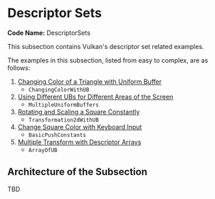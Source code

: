 # Descriptor Sets

**Code Name:** DescriptorSets

This subsection contains Vulkan's descriptor set related examples.

The examples in this subsection, listed from easy to complex, are as follows:

1. [Changing Color of a Triangle with Uniform Buffer](/Examples/Fundamentals/DescriptorSets/ChangingColorWithUB)
   - `ChangingColorWithUB`
2. [Using Different UBs for Different Areas of the Screen](/Examples/Fundamentals/DescriptorSets/MultipleUniformBuffers)
   - `MultipleUniformBuffers`
3. [Rotating and Scaling a Square Constantly](/Examples/Fundamentals/DescriptorSets/Transformation2dWithUB)
   - `Transformation2dWithUB`
4. [Change Square Color with Keyboard Input](/Examples/Fundamentals/DescriptorSets/BasicPushConstants)
   - `BasicPushConstants`
5. [Multiple Transform with Descriptor Arrays](/Examples/Fundamentals/DescriptorSets/ArrayOfUB)
   - `ArrayOfUB`

## Architecture of the Subsection

TBD
